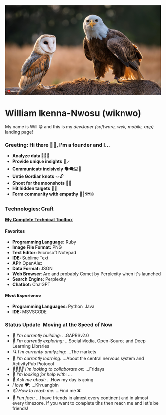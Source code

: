 ![Will's GitHub Banner](zephyrandcuba.jpg)

# William Ikenna-Nwosu (wiknwo)

My name is Will 😁 and this is my *developer (software, web, mobile, app)* landing page!

### Greeting: Hi there 👋🏽, I'm a founder and I...

- **Analyze data** 🧑🏽‍💻
- **Provide unique insights** 🔮🪄
- **Communicate incisively** 🗣️🗨️💻🎯
- **Untie Gordian knots** 🪢🔓
- **Shoot for the moonshots** 🔫🌚
- **Hit hidden targets** 👻🐘
- **Form community with empathy** 🤲🏽🗺️🌐

### Technologies: Craft

[**My Complete Technical Toolbox**](https://www.pinterest.com/wiknwo/my-tech-toolbox/)

#### Favorites
- **Programming Language:** Ruby
- **Image File Format:** PNG
- **Text Editor:** Microsoft Notepad
- **IDE:** Sublime Text
- **API:** OpenAlex
- **Data Format:** JSON
- **Web Browser:** Arc and probably Comet by Perplexity when it's launched
- **Search Engine:** Perplexity
- **Chatbot:** ChatGPT

#### Most Experience

- **Programming Languages:** Python, Java
- **IDE:** MSVSCODE 

### Status Update: Moving at the Speed of Now

- *🔨 I'm currently building:* ...GAPRSv2.0
- *🔭 I’m currently exploring:* ...Social Media, Open-Source and Deep Learning Libraries
- *🔍 I'm currently analyzing:* ...The markets
- *🌱 I’m currently learning:* ...About the central nervous system and ActivityPub Protocol
- *🫱🏽‍🫲🏽 I’m looking to collaborate on:* ...Fridays
- *🤔 I’m looking for help with:* ...
- *💬 Ask me about:* ...How my day is going
- *I love ❤️:* ...Khruangbin
- *📫 How to reach me:* ...Find me ❌
- *🤗 Fun fact:* ...I have friends in almost every continent and in almost every timezone. If you want to complete tihs then reach me and let's be friends!

